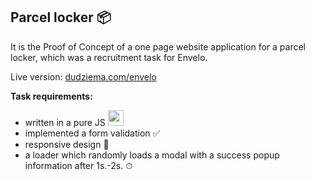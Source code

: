 ## Parcel locker 📦
It is the Proof of Concept of a one page website application for a parcel locker, which was a recruitment task for Envelo.

Live version: [dudziema.com/envelo](https://dudziema.com/envelo/)

**Task requirements:**
* written in a pure JS <img src="https://cdn.jsdelivr.net/gh/devicons/devicon/icons/javascript/javascript-original.svg" width=25 />
* implemented a form validation ✅
* responsive design 📱
* a loader which randomly loads a modal with a success popup information after 1s.-2s. ⏱
